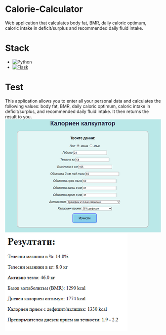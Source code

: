 # Calorie-Calculator
Web application that calculates body fat, BMR, daily caloric optimum, caloric intake in deficit/surplus and recommended daily fluid intake.
# Stack
- ![Python](https://img.shields.io/badge/python-3670A0?style=for-the-badge&logo=python&logoColor=ffdd54)
- [![Flask](https://img.shields.io/badge/flask-%23000.svg?style=for-the-badge&logo=flask&logoColor=white)](https://flask.palletsprojects.com/en/2.2.x/)
# Test
This application allows you to enter all your personal data and calculates the following values: body fat, BMR, daily caloric optimum, caloric intake in deficit/surplus, and recommended daily fluid intake. It then returns the result to you.
<img src="https://raw.githubusercontent.com/mihaelashemshirova/Calorie-Calculator/main/screenshot/calorie-calculator-test.png"/>
<img src="https://raw.githubusercontent.com/mihaelashemshirova/Calorie-Calculator/main/screenshot/calorie-calculator-result.png"/>
